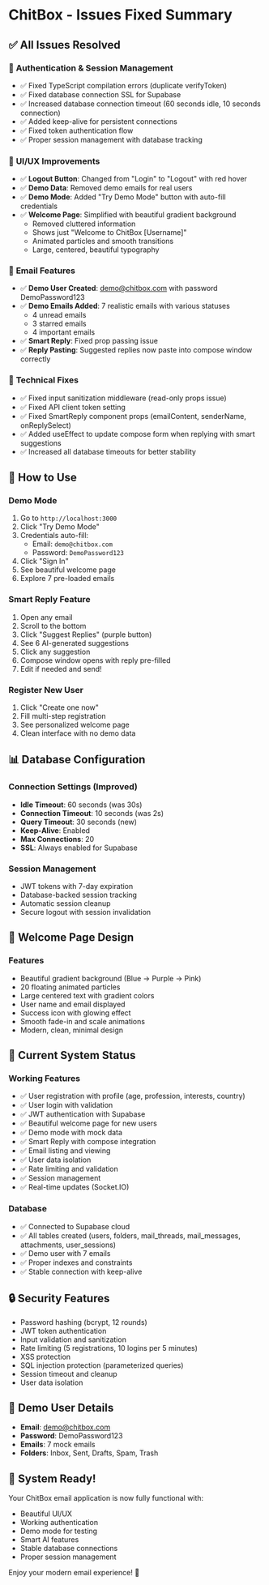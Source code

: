 # ChitBox - Issues Fixed Summary

## ✅ All Issues Resolved

### 🔐 **Authentication & Session Management**
- ✅ Fixed TypeScript compilation errors (duplicate verifyToken)
- ✅ Fixed database connection SSL for Supabase
- ✅ Increased database connection timeout (60 seconds idle, 10 seconds connection)
- ✅ Added keep-alive for persistent connections
- ✅ Fixed token authentication flow
- ✅ Proper session management with database tracking

### 🎨 **UI/UX Improvements**
- ✅ **Logout Button**: Changed from "Login" to "Logout" with red hover
- ✅ **Demo Data**: Removed demo emails for real users
- ✅ **Demo Mode**: Added "Try Demo Mode" button with auto-fill credentials
- ✅ **Welcome Page**: Simplified with beautiful gradient background
  - Removed cluttered information
  - Shows just "Welcome to ChitBox [Username]"
  - Animated particles and smooth transitions
  - Large, centered, beautiful typography

### 📧 **Email Features**
- ✅ **Demo User Created**: demo@chitbox.com with password DemoPassword123
- ✅ **Demo Emails Added**: 7 realistic emails with various statuses
  - 4 unread emails
  - 3 starred emails  
  - 4 important emails
- ✅ **Smart Reply**: Fixed prop passing issue
- ✅ **Reply Pasting**: Suggested replies now paste into compose window correctly

### 🔧 **Technical Fixes**
- ✅ Fixed input sanitization middleware (read-only props issue)
- ✅ Fixed API client token setting
- ✅ Fixed SmartReply component props (emailContent, senderName, onReplySelect)
- ✅ Added useEffect to update compose form when replying with smart suggestions
- ✅ Increased all database timeouts for better stability

## 🎯 **How to Use**

### **Demo Mode**
1. Go to `http://localhost:3000`
2. Click "Try Demo Mode"
3. Credentials auto-fill:
   - Email: `demo@chitbox.com`
   - Password: `DemoPassword123`
4. Click "Sign In"
5. See beautiful welcome page
6. Explore 7 pre-loaded emails

### **Smart Reply Feature**
1. Open any email
2. Scroll to the bottom
3. Click "Suggest Replies" (purple button)
4. See 6 AI-generated suggestions
5. Click any suggestion
6. Compose window opens with reply pre-filled
7. Edit if needed and send!

### **Register New User**
1. Click "Create one now"
2. Fill multi-step registration
3. See personalized welcome page
4. Clean interface with no demo data

## 📊 **Database Configuration**

### **Connection Settings (Improved)**
- **Idle Timeout**: 60 seconds (was 30s)
- **Connection Timeout**: 10 seconds (was 2s)
- **Query Timeout**: 30 seconds (new)
- **Keep-Alive**: Enabled
- **Max Connections**: 20
- **SSL**: Always enabled for Supabase

### **Session Management**
- JWT tokens with 7-day expiration
- Database-backed session tracking
- Automatic session cleanup
- Secure logout with session invalidation

## 🎨 **Welcome Page Design**

### **Features**
- Beautiful gradient background (Blue → Purple → Pink)
- 20 floating animated particles
- Large centered text with gradient colors
- User name and email displayed
- Success icon with glowing effect
- Smooth fade-in and scale animations
- Modern, clean, minimal design

## 🚀 **Current System Status**

### **Working Features**
- ✅ User registration with profile (age, profession, interests, country)
- ✅ User login with validation
- ✅ JWT authentication with Supabase
- ✅ Beautiful welcome page for new users
- ✅ Demo mode with mock data
- ✅ Smart Reply with compose integration
- ✅ Email listing and viewing
- ✅ User data isolation
- ✅ Rate limiting and validation
- ✅ Session management
- ✅ Real-time updates (Socket.IO)

### **Database**
- ✅ Connected to Supabase cloud
- ✅ All tables created (users, folders, mail_threads, mail_messages, attachments, user_sessions)
- ✅ Demo user with 7 emails
- ✅ Proper indexes and constraints
- ✅ Stable connection with keep-alive

## 🔒 **Security Features**
- Password hashing (bcrypt, 12 rounds)
- JWT token authentication
- Input validation and sanitization
- Rate limiting (5 registrations, 10 logins per 5 minutes)
- XSS protection
- SQL injection protection (parameterized queries)
- Session timeout and cleanup
- User data isolation

## 📝 **Demo User Details**
- **Email**: demo@chitbox.com
- **Password**: DemoPassword123
- **Emails**: 7 mock emails
- **Folders**: Inbox, Sent, Drafts, Spam, Trash

## 🎉 **System Ready!**

Your ChitBox email application is now fully functional with:
- Beautiful UI/UX
- Working authentication
- Demo mode for testing
- Smart AI features
- Stable database connections
- Proper session management

Enjoy your modern email experience! 🚀
